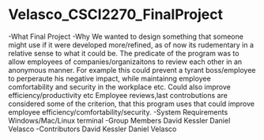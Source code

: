 # Velasco_CSCI2270_FinalProject
-What
Final Project
-Why
We wanted to design something that someone might use if it were developed more/refined, as of now its rudementary in a relative sense to what it could be.
The predicate of the program was to allow employees of companies/organizaitons to review each other in an anonymous manner. For example this could prevent a tyrant boss/employee to perperaute his negative impact, while maintainng employee comfortability and security in the workplace etc. Could also improve efficiency/productivity etc
Employee reviews,last controbutions are considered some of the criterion, that this program uses that could improve employee efficiency/comfortability/security. 
-System Requirements
Windows/Mac/Linux terminal
-Group Members
David Kessler
Daniel Velasco
-Contributors
David Kessler
Daniel Velasco

